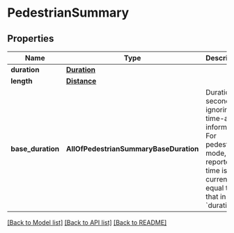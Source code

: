 # PedestrianSummary

## Properties
Name | Type | Description | Notes
------------ | ------------- | ------------- | -------------
**duration** | [**Duration**](Duration.md) |  | 
**length** | [**Distance**](Distance.md) |  | 
**base_duration** | **AllOfPedestrianSummaryBaseDuration** | Duration (in seconds) ignoring time-aware information.  For pedestrian mode, the reported time is currently equal to that in &#x60;duration&#x60;.  | [optional] 

[[Back to Model list]](../README.md#documentation-for-models) [[Back to API list]](../README.md#documentation-for-api-endpoints) [[Back to README]](../README.md)

